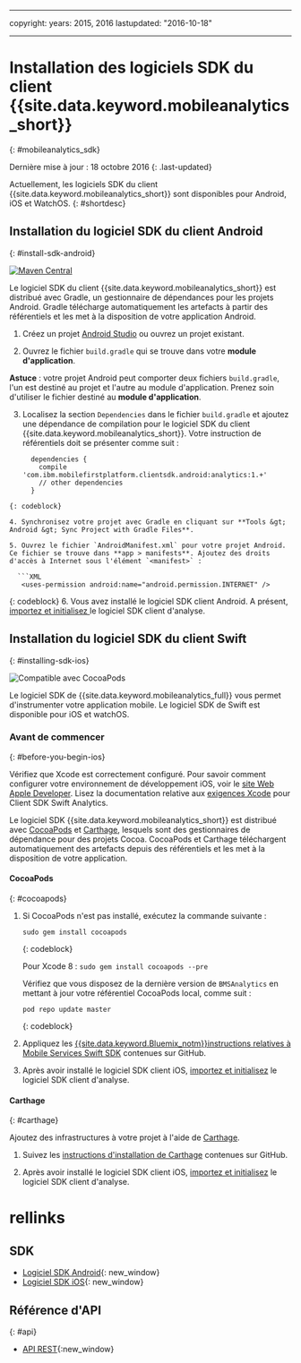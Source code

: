 ﻿---

copyright:
  years: 2015, 2016
lastupdated: "2016-10-18"

---

# Installation des logiciels SDK du client {{site.data.keyword.mobileanalytics_short}}
{: #mobileanalytics_sdk}

Dernière mise à jour : 18 octobre 2016
{: .last-updated}

Actuellement, les logiciels SDK du client {{site.data.keyword.mobileanalytics_short}} sont disponibles pour Android, iOS et WatchOS.
{: #shortdesc}

## Installation du logiciel SDK du client Android
{: #install-sdk-android}

[![Maven Central](https://maven-badges.herokuapp.com/maven-central/com.ibm.mobilefirstplatform.clientsdk.android/analytics/badge.svg)](https://maven-badges.herokuapp.com/maven-central/com.ibm.mobilefirstplatform.clientsdk.android/analytics)

Le logiciel SDK du client {{site.data.keyword.mobileanalytics_short}} est distribué avec Gradle, un gestionnaire de dépendances pour les projets Android. Gradle télécharge automatiquement les artefacts à partir des référentiels et les met à la disposition de votre application Android.

1. Créez un projet [Android Studio](http://developer.android.com/sdk/index.html) ou ouvrez un projet existant.

2. Ouvrez le fichier `build.gradle` qui se trouve dans votre **module d'application**.

  **Astuce** : votre projet Android peut comporter deux fichiers `build.gradle`, l'un est destiné au projet et l'autre au module d'application. Prenez soin d'utiliser le fichier destiné au **module d'application**. 

3. Localisez la section `Dependencies` dans le fichier `build.gradle` et ajoutez une dépendance de compilation pour le logiciel SDK du client {{site.data.keyword.mobileanalytics_short}}. Votre instruction de référentiels doit se présenter comme suit :

	```Gradle
      dependencies {
        compile 'com.ibm.mobilefirstplatform.clientsdk.android:analytics:1.+'
    	// other dependencies  
      }
  ```
  {: codeblock}

4. Synchronisez votre projet avec Gradle en cliquant sur **Tools &gt; Android &gt; Sync Project with Gradle Files**.

5. Ouvrez le fichier `AndroidManifest.xml` pour votre projet Android. Ce fichier se trouve dans **app > manifests**. Ajoutez des droits d'accès à Internet sous l'élément `<manifest>` :

	```XML
	 <uses-permission android:name="android.permission.INTERNET" />
   ```
   {: codeblock}
6. Vous avez installé le logiciel SDK client Android. A présent, [importez et initialisez ](sdk.html#initalize-ma-sdk-android) le logiciel SDK client d'analyse.    

## Installation du logiciel SDK du client Swift
{: #installing-sdk-ios}

![Compatible avec CocoaPods](https://img.shields.io/cocoapods/v/BMSAnalytics.svg)

Le logiciel SDK de {{site.data.keyword.mobileanalytics_full}} vous permet d'instrumenter votre application mobile. Le logiciel SDK de Swift est disponible pour iOS et watchOS.

### Avant de commencer
{: #before-you-begin-ios}

Vérifiez que Xcode est correctement configuré. Pour savoir comment configurer votre environnement de développement iOS, voir le [site Web Apple Developer](https://developer.apple.com/support/xcode/). Lisez la documentation relative aux [exigences Xcode](https://github.com/ibm-bluemix-mobile-services/bms-clientsdk-swift-analytics/tree/development#requirements) pour Client SDK Swift Analytics.

Le logiciel SDK {{site.data.keyword.mobileanalytics_short}} est distribué avec [CocoaPods](https://cocoapods.org/) et  [Carthage](https://github.com/Carthage/Carthage#getting-started), lesquels sont des gestionnaires de dépendance pour des projets Cocoa. CocoaPods et Carthage téléchargent automatiquement des artefacts depuis des référentiels et les met à la disposition de votre application.

#### CocoaPods
{: #cocoapods}

1. Si CocoaPods n'est pas installé, exécutez la commande suivante :

    ```
    sudo gem install cocoapods
    ```
    {: codeblock}
    
    Pour Xcode 8 : `sudo gem install cocoapods --pre`
    
   Vérifiez que vous disposez de la dernière version de `BMSAnalytics` en mettant à jour votre référentiel CocoaPods local, comme suit :
   
    ```
    pod repo update master
    ```
    {: codeblock}

2. Appliquez les [{{site.data.keyword.Bluemix_notm}}instructions relatives à Mobile Services Swift SDK](https://github.com/ibm-bluemix-mobile-services/bms-clientsdk-swift-analytics/tree/development#cocoapods) contenues sur GitHub.
	
3. Après avoir installé le logiciel SDK client iOS, [importez et initialisez](sdk.html#init-ma-sdk-ios) le logiciel SDK client d'analyse.    

#### Carthage
{: #carthage}

Ajoutez des infrastructures à votre projet à l'aide de [Carthage](https://github.com/Carthage/Carthage#if-youre-building-for-ios-tvos-or-watchos).

1. Suivez les [instructions d'installation de Carthage](https://github.com/ibm-bluemix-mobile-services/bms-clientsdk-swift-analytics/tree/development#carthage) contenues sur GitHub.

2. Après avoir installé le logiciel SDK client iOS, [importez et initialisez](sdk.html#init-ma-sdk-ios) le logiciel SDK client d'analyse. 

# rellinks

## SDK
* [Logiciel SDK Android](https://github.com/ibm-bluemix-mobile-services/bms-clientsdk-android-analytics){: new_window}  
* [Logiciel SDK iOS](https://github.com/ibm-bluemix-mobile-services/bms-clientsdk-swift-analytics){: new_window}

## Référence d'API
{: #api}
* [API REST](https://mobile-analytics-dashboard.{DomainName}/analytics-service/){:new_window}
